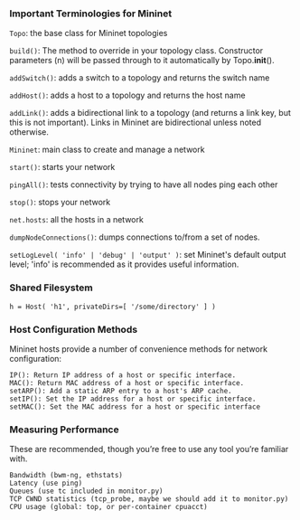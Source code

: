 ### Important Terminologies for Mininet

``````Topo``````: the base class for Mininet topologies

```build()```: The method to override in your topology class. Constructor parameters (n) will be passed through to it automatically by Topo.__init__().

```addSwitch()```: adds a switch to a topology and returns the switch name

```addHost()```: adds a host to a topology and returns the host name

```addLink()```: adds a bidirectional link to a topology (and returns a link key, but this is not important). Links in Mininet are bidirectional unless noted otherwise.

```Mininet```: main class to create and manage a network

```start()```: starts your network

```pingAll()```: tests connectivity by trying to have all nodes ping each other

```stop()```: stops your network

```net.hosts```: all the hosts in a network

```dumpNodeConnections()```: dumps connections to/from a set of nodes.

```setLogLevel( 'info' | 'debug' | 'output' )```: set Mininet's default output level; 'info' is recommended as it provides useful information.

### Shared Filesystem

	h = Host( 'h1', privateDirs=[ '/some/directory' ] )

### Host Configuration Methods

Mininet hosts provide a number of convenience methods for network configuration:

    IP(): Return IP address of a host or specific interface.
    MAC(): Return MAC address of a host or specific interface.
    setARP(): Add a static ARP entry to a host's ARP cache.
    setIP(): Set the IP address for a host or specific interface.
    setMAC(): Set the MAC address for a host or specific interface

### Measuring Performance

These are recommended, though you’re free to use any tool you’re familiar with.

    Bandwidth (bwm-ng, ethstats)
    Latency (use ping)
    Queues (use tc included in monitor.py)
    TCP CWND statistics (tcp_probe, maybe we should add it to monitor.py)
    CPU usage (global: top, or per-container cpuacct)
